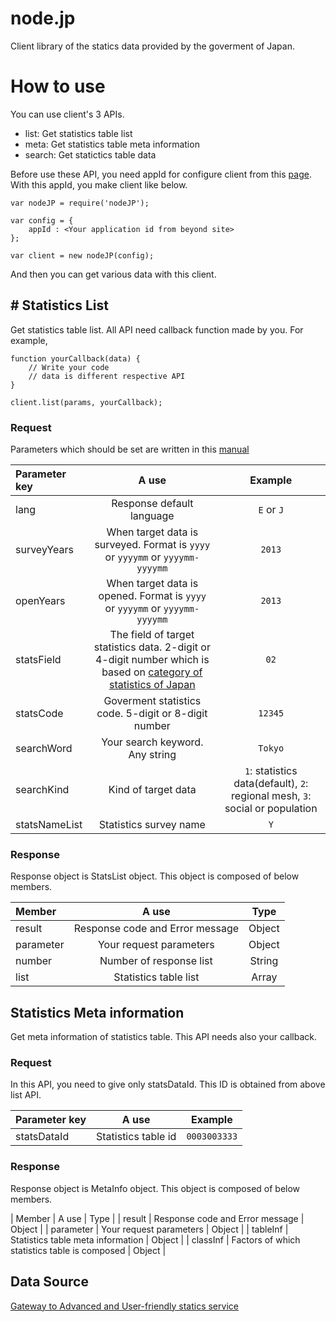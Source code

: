 node.jp
=======

Client library of the statics data provided by the goverment of Japan.

# How to use
You can use client's 3 APIs.
* list: Get statistics table list
* meta: Get statistics table meta information
* search: Get statictics table data


Before use these API, you need appId for configure client
from this [page](https://statdb.nstac.go.jp/apiuser/php/index.php?action=provisional "page").
With this appId, you make client like below.

    var nodeJP = require('nodeJP');

    var config = {
	    appId : <Your application id from beyond site>
    };	

    var client = new nodeJP(config);

And then you can get various data with this client.

## # Statistics List
Get statistics table list. All API need callback function made by you. For example,

    function yourCallback(data) {
        // Write your code
        // data is different respective API 
    }
    
    client.list(params, yourCallback);

### Request

Parameters which should be set are written in this [manual](http://statdb.nstac.go.jp/wp/wp-content/uploads/2013/06/API-spec.pdf "manual")

| Parameter key | A use | Example |
|:-----------|:------------:|:------------:|
| lang  | Response default language | `E` or `J` |
| surveyYears |  When target data is surveyed.  Format is `yyyy` or `yyyymm` or `yyyymm-yyyymm` | `2013` | 
| openYears  | When target data is opened. Format is `yyyy` or `yyyymm` or `yyyymm-yyyymm` | `2013` | 
| statsField | The field of target statistics data. 2-digit or 4-digit number which is based on [category of statistics of Japan](http://www.e-stat.go.jp/SG1/htoukeib/TopDisp.do?bKind=10 "category of statistics of Japan") | `02` |
| statsCode | Goverment statistics code. 5-digit or 8-digit number | `12345` |
| searchWord | Your search keyword.  Any string | `Tokyo` |
| searchKind | Kind of target data | `1`: statistics data(default), `2`: regional mesh, `3`: social or population | 
| statsNameList | Statistics survey name | `Y` | 

### Response
Response object is StatsList object. This object is composed of below members.

| Member | A use | Type |
|:----------|:----------:|:---------:|
| result | Response code and Error message | Object |
| parameter | Your request parameters | Object |
| number | Number of response list | String |
| list | Statistics table list | Array |


## Statistics Meta information
Get meta information of statistics table. This API needs also your callback.

### Request
In this API, you need to give only statsDataId. This ID is obtained from above list API.

| Parameter key | A use | Example |
|:----------|:----------:|:----------:|
| statsDataId | Statistics table id | `0003003333` | 

### Response
Response object is MetaInfo object. This object is composed of below members.

| Member | A use | Type |
| result | Response code and Error message | Object |
| parameter | Your request parameters | Object |
| tableInf | Statistics table meta information | Object |
| classInf | Factors of which statistics table is composed | Object |

## Data Source

[Gateway to Advanced and User-friendly statics service](http://statdb.nstac.go.jp/ "Data source")
